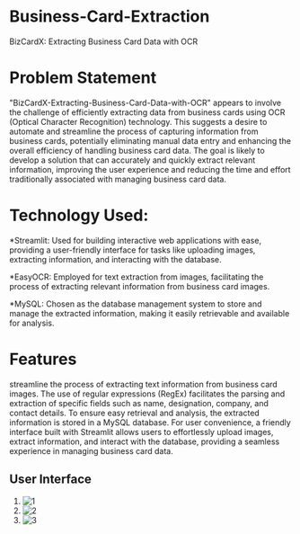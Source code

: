 # Business-Card-Extraction
BizCardX: Extracting Business Card Data with OCR

# Problem Statement

"BizCardX-Extracting-Business-Card-Data-with-OCR" appears to involve the challenge of efficiently extracting data from business cards using OCR (Optical Character Recognition) technology. This suggests a desire to automate and streamline the process of capturing information from business cards, potentially eliminating manual data entry and enhancing the overall efficiency of handling business card data. The goal is likely to develop a solution that can accurately and quickly extract relevant information, improving the user experience and reducing the time and effort traditionally associated with managing business card data.

# Technology  Used:

*Streamlit: Used for building interactive web applications with ease, providing a user-friendly interface for tasks like uploading images, extracting information, and interacting with the database.

*EasyOCR: Employed for text extraction from images, facilitating the process of extracting relevant information from business card images.

*MySQL: Chosen as the database management system to store and manage the extracted information, making it easily retrievable and available for analysis.

# Features

streamline the process of extracting text information from business card images.
The use of regular expressions (RegEx) facilitates the parsing and extraction of specific fields such as name, designation, company, and contact details.
To ensure easy retrieval and analysis, the extracted information is stored in a MySQL database.
For user convenience, a friendly interface built with Streamlit allows users to effortlessly upload images, extract information, and interact with the database, providing a seamless experience in managing business card data.

## User Interface

1. ![1](https://github.com/baymax18/Business-Card-Extraction/assets/33507845/e3044355-ea8b-4b3d-ade2-34e292ae2933)
2. ![2](https://github.com/baymax18/Business-Card-Extraction/assets/33507845/ca73e017-83af-4f82-a55e-bbe85126635b)
3. ![3](https://github.com/baymax18/Business-Card-Extraction/assets/33507845/462d9e6f-1777-4f3c-b51d-280d13177240)


